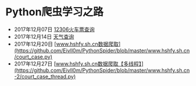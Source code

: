 # Python爬虫学习之路
* 2017年12月07日 [12306火车票查询](https://github.com/Eivll0m/PythonSpider/tree/master/12306) 
* 2017年12月14日 [天气查询](https://github.com/Eivll0m/PythonSpider/tree/master/weather) 
* 2017年12月20日 [www.hshfy.sh.cn数据爬取](https://github.com/Eivll0m/PythonSpider/blob/master/www.hshfy.sh.cn/court_case.py) 
* 2017年12月27日 [www.hshfy.sh.cn数据爬取【多线程】](https://github.com/Eivll0m/PythonSpider/blob/master/www.hshfy.sh.cn-2/court_case_thread.py) 
